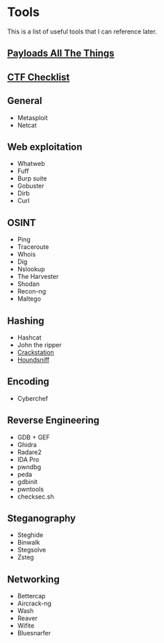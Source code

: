 # Tools

This is a list of useful tools that I can reference later.

## [Payloads All The Things](https://github.com/swisskyrepo/PayloadsAllTheThings)
## [CTF Checklist](https://fareedfauzi.gitbook.io/ctf-checklist-for-beginner/)

## General
- Metasploit
- Netcat

## Web exploitation
- Whatweb
- Fuff
- Burp suite
- Gobuster
- Dirb
- Curl

## OSINT
- Ping
- Traceroute
- Whois
- Dig
- Nslookup
- The Harvester
- Shodan
- Recon-ng
- Maltego

## Hashing
- Hashcat
- John the ripper
- [Crackstation](https://crackstation.net/)
- [Houndsniff](https://github.com/MichaelDim02/houndsniff)

## Encoding
- Cyberchef

## Reverse Engineering
- GDB + GEF
- Ghidra
- Radare2
- IDA Pro
- pwndbg
- peda
- gdbinit
- pwntools
- checksec.sh

## Steganography
- Steghide
- Binwalk
- Stegsolve
- Zsteg

## Networking
- Bettercap
- Aircrack-ng
- Wash
- Reaver
- Wifite
- Bluesnarfer

